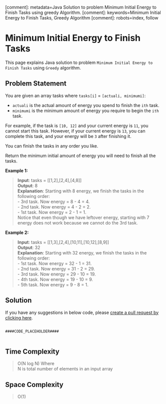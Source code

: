 [comment]: metadata=Java Solution to problem Minimum Initial Energy to Finish Tasks using greedy Algorithm.
[comment]: keywords=Minimum Initial Energy to Finish Tasks, Greedy Algorithm
[comment]: robots=index, follow


<h1>Minimum Initial Energy to Finish Tasks</h1>
<p>
This page explains Java solution to problem <code class="inline">Minimum Initial Energy to Finish Tasks</code> using <code class="inline">Greedy</code> algorithm.
</p>


<h2 class="heading">Problem Statement</h2>
<p>
You are given an array tasks where <code class="inline">tasks[i]</code> = <code class="inline">[actuali, minimumi]</code>:
</p>
<ul>
<li><code class="inline">actuali</code> is the actual amount of energy you spend to finish the <code class="inline">ith</code> task.</li>
<li><code class="inline">minimumi</code> is the minimum amount of energy you require to begin the <code class="inline">ith</code> task.</li>
</ul>
<p>
For example, if the task is <code class="inline">[10, 12]</code> and your current energy is <code class="inline">11</code>, you cannot start this task. However, if your current energy is <code class="inline">13</code>, you can complete this task, and your energy will be <code class="inline">3</code> after finishing it.
</p>
<p>You can finish the tasks in any order you like.</p>
<p>Return the minimum initial amount of energy you will need to finish all the tasks.</p>

<b>Example 1:</b>
<blockquote>
<p>
<b>Input</b>: tasks = [[1,2],[2,4],[4,8]]<br/>
<b>Output</b>: 8<br/>
<b>Explanation</b>: Starting with 8 energy, we finish the tasks in the following order: <br />
- 3rd task. Now energy = 8 - 4 = 4. <br />
- 2nd task. Now energy = 4 - 2 = 2. <br />
- 1st task. Now energy = 2 - 1 = 1. <br />
Notice that even though we have leftover energy, starting with 7 energy does not work because we cannot do the 3rd task.
</p>
</blockquote>

<b>Example 2:</b>
<blockquote>
<p>
<b>Input</b>: tasks = [[1,3],[2,4],[10,11],[10,12],[8,9]]<br/>
<b>Output</b>: 32<br/>
<b>Explanation</b>: Starting with 32 energy, we finish the tasks in the following order:<br/>
- 1st task. Now energy = 32 - 1 = 31. <br />
- 2nd task. Now energy = 31 - 2 = 29. <br />
- 3rd task. Now energy = 29 - 10 = 19. <br />
- 4th task. Now energy = 19 - 10 = 9. <br />
- 5th task. Now energy = 9 - 8 = 1. 
</p>
</blockquote>


<h2 class="heading">Solution</h2>
If you have any suggestions in below code, please <a href="####LINK_PLACEHOLDER####" target="_blank" rel="noopener noreferrer" class="absolute">create a pull request by clicking here</a>.
<pre>
<code class="language-java">
####CODE_PLACEHOLDER####
</code>
</pre>


<h2 class="heading">Time Complexity</h2>
<blockquote>
<p>
O(N log N) Where <br />
N is total number of elements in an input array
</p>
</blockquote>


<h2 class="heading">Space Complexity</h2>
<blockquote>
<p>
O(1)
</p>
</blockquote>